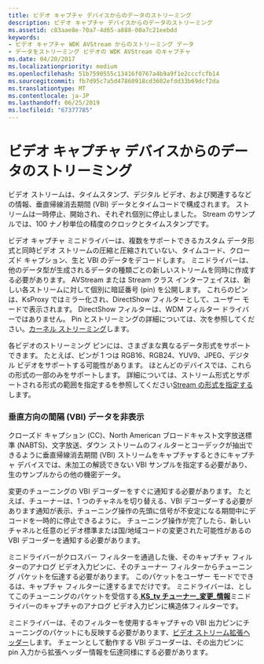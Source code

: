 ```yaml
---
title: ビデオ キャプチャ デバイスからのデータのストリーミング
description: ビデオ キャプチャ デバイスからのデータのストリーミング
ms.assetid: c83aae8e-70a7-4d65-a888-00a7c21eebdd
keywords:
- ビデオ キャプチャ WDK AVStream からのストリーミング データ
- データをストリーミング ビデオの WDK AVStream のキャプチャ
ms.date: 04/20/2017
ms.localizationpriority: medium
ms.openlocfilehash: 51b7590555c13416f0767a4b9a9f1e2cccfcfb14
ms.sourcegitcommit: fb7d95c7a5d47860918cd3602efdd33b69dcf2da
ms.translationtype: MT
ms.contentlocale: ja-JP
ms.lasthandoff: 06/25/2019
ms.locfileid: "67377785"
---
```

# <a name="streaming-data-from-a-video-capture-device"></a>ビデオ キャプチャ デバイスからのデータのストリーミング


ビデオ ストリームは、タイムスタンプ、デジタル ビデオ、および関連するなどの情報、垂直帰線消去期間 (VBI) データとタイムコードで構成されます。 ストリームは一時停止、開始され、それぞれ個別に停止しました。 Stream のサンプルでは、100 ナノ秒単位の精度のクロックとタイムスタンプです。

ビデオ キャプチャ ミニドライバーは、複数をサポートできるカスタム データ形式と同時ビデオ ストリームの圧縮と圧縮されていない、タイムコード、クローズド キャプション、生と VBI のデータをデコードします。 ミニドライバーは、他のデータ型が生成されるデータの種類ごとの新しいストリームを同時に作成する必要があります。 AVStream または Stream クラス インターフェイスは、新しい各ストリームに対して個別に暗証番号 (pin) を公開します。 これらのピンは、KsProxy ではミラー化され、DirectShow フィルターとして、ユーザー モードで表示されます。 DirectShow フィルターは、WDM フィルター ドライバーではありません。 Pin とストリーミングの詳細については、次を参照してください。[カーネル ストリーミング](kernel-streaming.md)します。

各ビデオのストリーミング ピンには、さまざまな異なるデータ形式をサポートできます。 たとえば、ピンが 1 つは RGB16、RGB24、YUV9、JPEG、デジタル ビデオをサポートする可能性があります。 ほとんどのデバイスでは、これらの形式の一部のみをサポートします。 詳細については、ストリーム形式とサポートされる形式の範囲を指定するを参照してください[Stream の形式を指定する](specifying-stream-formats.md)します。

### <a name="vertical-blanking-interval-vbi-data"></a>垂直方向の間隔 (VBI) データを非表示

クローズド キャプション (CC)、North American ブロードキャスト文字放送標準 (NABTS)、文字放送、ダウン ストリームのフィルターとコーデックが抽出できるように垂直帰線消去期間 (VBI) ストリームをキャプチャするときにキャプチャ デバイスでは、未加工の解読できない VBI サンプルを指定する必要があり、生のサンプルからの他の機密データ。

変更のチューニングの VBI デコーダーをすぐに通知する必要があります。 たとえば、チューナーは、1 つのチャネルを切り替える、VBI デコーダーする必要があります通知が表示、チューニング操作の先頭に信号が不安定になる期間中にデコードを一時的に停止できるように。 チューニング操作が完了したら、新しいチャネルと任意のビデオ標準または国/地域コードの変更された可能性があるの VBI デコーダーを通知する必要があります。

ミニドライバーがクロスバー フィルターを通過した後、そのキャプチャ フィルターのアナログ ビデオ入力ピンに、そのチューナー フィルターからチューニング パケットを伝達する必要があります。 このパケットをユーザー モードでできるは、キャプチャ フィルターに達するまでだけです。 ミニドライバーは、としてこのチューニングのパケットを受信する[ **KS\_tv チューナー\_変更\_情報**](https://docs.microsoft.com/windows-hardware/drivers/ddi/content/ksmedia/ns-ksmedia-tagks_tvtuner_change_info)ミニドライバーのキャプチャのアナログ ビデオ入力ピンに構造体フィルターです。

ミニドライバーは、そのフィルターを使用するキャプチャの VBI 出力ピンにチューニングのパケットにも反映する必要があります、[ビデオ ストリーム拡張ヘッダー](video-stream-extended-headers.md)します。 チェーンとして動作する VBI デコーダーは、その出力ピンに pin 入力から拡張ヘッダー情報を伝達同様にする必要があります。

 

 




